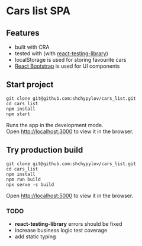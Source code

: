 # Cars list SPA

## Features
* built with CRA
* tested with (with [react-testing-library](https://testing-library.com/docs/react-testing-library/intro))
* localStorage is used for storing favourite cars
* [React Bootstrap](https://react-bootstrap.github.io/) is used for UI components

## Start project
```
git clone git@github.com:shchypylov/cars_list.git
cd cars_list
npm install
npm start
```
Runs the app in the development mode.\
Open [http://localhost:3000](http://localhost:3000) to view it in the browser.

## Try production build
```
git clone git@github.com:shchypylov/cars_list.git
cd cars_list
npm install
npm run build
npx serve -s build
```
Open [http://localhost:5000](http://localhost:5000) to view it in the browser.

### TODO
* **react-testing-library** errors should be fixed
* increase business logic test coverage
* add static typing
